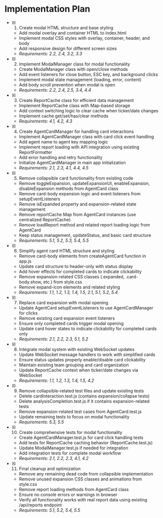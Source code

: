 # Implementation Plan

- [x] 1. Create modal HTML structure and base styling
  - Add modal overlay and container HTML to index.html
  - Implement modal CSS styles with overlay, container, header, and body
  - Add responsive design for different screen sizes
  - _Requirements: 2.2, 2.4, 3.2, 3.3_

- [x] 2. Implement ModalManager class for modal functionality
  - Create ModalManager class with open/close methods
  - Add event listeners for close button, ESC key, and background clicks
  - Implement modal state management (loading, error, content)
  - Add body scroll prevention when modal is open
  - _Requirements: 2.2, 2.4, 2.5, 3.4, 4.4_

- [x] 3. Create ReportCache class for efficient data management
  - Implement ReportCache class with Map-based storage
  - Add context switching logic to clear cache when ticker/date changes
  - Implement cache get/set/has/clear methods
  - _Requirements: 4.1, 4.2, 4.3_

- [x] 4. Create AgentCardManager for handling card interactions
  - Implement AgentCardManager class with card click event handling
  - Add agent name to agent key mapping logic
  - Implement report loading with API integration using existing ReportFormatter
  - Add error handling and retry functionality
  - Initialize AgentCardManager in main app initialization
  - _Requirements: 2.1, 2.3, 4.1, 4.4, 4.5_

- [x] 5. Remove collapsible card functionality from existing code
  - Remove toggleExpansion, updateExpansionUI, enableExpansion, disableExpansion methods from AgentCard class
  - Remove card-body expansion logic and event listeners from setupEventListeners
  - Remove isExpanded property and expansion-related state management
  - Remove reportCache Map from AgentCard instances (use centralized ReportCache)
  - Remove loadReport method and related report loading logic from AgentCard
  - Keep status management, updateStatus, and basic card structure
  - _Requirements: 5.1, 5.2, 5.3, 5.4, 5.5_

- [x] 6. Simplify agent card HTML structure and styling
  - Remove card-body elements from createAgentCard function in app.js
  - Update card structure to header-only with status display
  - Add hover effects for completed cards to indicate clickability
  - Remove expansion-related CSS classes (.expanded, .card-body.show, etc.) from style.css
  - Remove expand-icon elements and related styling
  - _Requirements: 1.1, 1.2, 1.3, 1.4, 1.5, 2.1, 5.1, 5.2, 5.4_

- [x] 7. Replace card expansion with modal opening
  - Update AgentCard setupEventListeners to use AgentCardManager for clicks
  - Remove existing card expansion event listeners
  - Ensure only completed cards trigger modal opening
  - Update card hover states to indicate clickability for completed cards only
  - _Requirements: 2.1, 2.2, 2.3, 5.1, 5.2_

- [x] 8. Integrate modal system with existing WebSocket updates
  - Update WebSocket message handlers to work with simplified cards
  - Ensure status updates properly enable/disable card clickability
  - Maintain existing team grouping and card organization
  - Update ReportCache context when ticker/date changes via WebSocket
  - _Requirements: 1.1, 1.2, 1.3, 1.4, 1.5, 4.2_

- [x] 9. Remove collapsible-related test files and update existing tests
  - Delete cardInteraction.test.js (contains expansion/collapse tests)
  - Delete analysisCompletion.test.js if it contains expansion-related tests
  - Remove expansion-related test cases from AgentCard.test.js
  - Update remaining tests to focus on modal functionality
  - _Requirements: 5.3, 5.5_

- [x] 10. Create comprehensive tests for modal functionality
  - Create AgentCardManager.test.js for card click handling tests
  - Add tests for ReportCache caching behavior (ReportCache.test.js)
  - Update ModalManager.test.js if needed for integration
  - Add integration tests for complete modal workflow
  - _Requirements: 2.1, 2.2, 2.3, 4.1, 4.2_

- [x] 11. Final cleanup and optimization
  - Remove any remaining dead code from collapsible implementation
  - Remove unused expansion CSS classes and animations from style.css
  - Remove report loading methods from AgentCard class
  - Ensure no console errors or warnings in browser
  - Verify all functionality works with real report data using existing /api/reports endpoint
  - _Requirements: 5.1, 5.2, 5.4, 5.5_